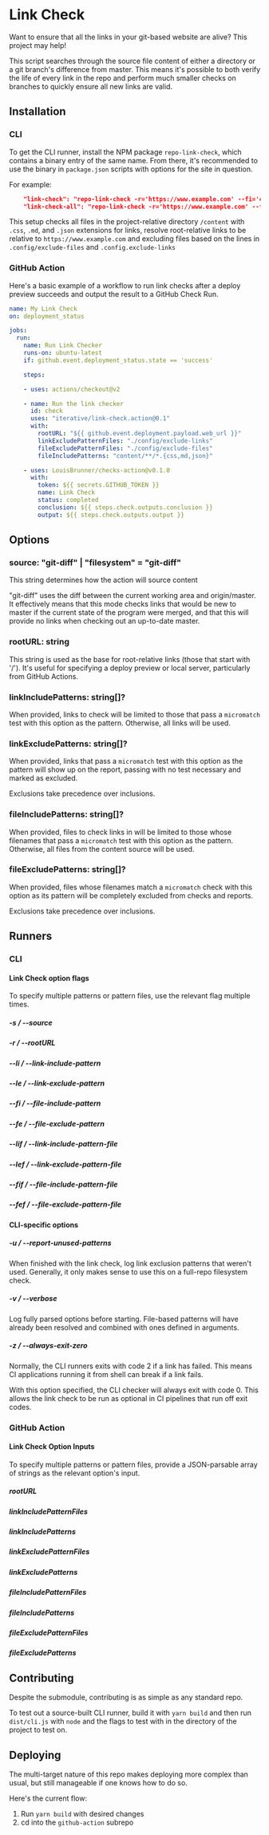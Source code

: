 # Link Check

Want to ensure that all the links in your git-based website are alive? This
project may help!

This script searches through the source file content of either a directory or a
git branch's difference from master. This means it's possible to both verify the
life of every link in the repo and perform much smaller checks on branches to
quickly ensure all new links are valid.

## Installation

### CLI

To get the CLI runner, install the NPM package `repo-link-check`, which contains
a binary entry of the same name. From there, it's recommended to use the binary
in `package.json` scripts with options for the site in question.

For example:

```json
    "link-check": "repo-link-check -r='https://www.example.com' --fi='content/**/*.{css,md,json}' --fef='./config/exclude-files' --lef='./config/exclude-links' -z",
    "link-check-all": "repo-link-check -r='https://www.example.com' --fi='{.github,content,src}/**/*.{css,js,jsx,md,tsx,ts,json}' --fef='./config/exclude-files' --lef='./config/exclude-links' -z -s=filesystem -u"
```

This setup checks all files in the project-relative directory `/content` with `.css`, `.md`, and `.json` extensions for links, resolve root-relative links to be relative to `https://www.example.com` and excluding files based on the lines in `.config/exclude-files` and `.config.exclude-links`

### GitHub Action

Here's a basic example of a workflow to run link checks after a deploy preview succeeds and output the result to a GitHub Check Run.

```yaml
name: My Link Check
on: deployment_status

jobs:
  run:
    name: Run Link Checker
    runs-on: ubuntu-latest
    if: github.event.deployment_status.state == 'success'

    steps:

    - uses: actions/checkout@v2

    - name: Run the link checker
      id: check
      uses: "iterative/link-check.action@0.1"
      with:
        rootURL: "${{ github.event.deployment.payload.web_url }}"
        linkExcludePatternFiles: "./config/exclude-links"
        fileExcludePatternFiles: "./config/exclude-files"
        fileIncludePatterns: "content/**/*.{css,md,json}"

    - uses: LouisBrunner/checks-action@v0.1.0
      with:
        token: ${{ secrets.GITHUB_TOKEN }}
        name: Link Check
        status: completed
        conclusion: ${{ steps.check.outputs.conclusion }}
        output: ${{ steps.check.outputs.output }}
```

## Options

### source: "git-diff" | "filesystem" = "git-diff"

This string determines how the action will source content

"git-diff" uses the diff between the current working area and origin/master. It
effectively means that this mode checks links that would be new to master if the
current state of the program were merged, and that this will provide no links
when checking out an up-to-date master.

### rootURL: string

This string is used as the base for root-relative links (those that start with
'/'). It's useful for specifying a deploy preview or local server, particularly
from GitHub Actions.

### linkIncludePatterns: string[]?

When provided, links to check will be limited to those that pass a `micromatch`
test with this option as the pattern. Otherwise, all links will be used.

### linkExcludePatterns: string[]?

When provided, links that pass a `micromatch` test with this option as the
pattern will show up on the report, passing with no test necessary and marked as
excluded.

Exclusions take precedence over inclusions.

### fileIncludePatterns: string[]?

When provided, files to check links in will be limited to those whose filenames
that pass a `micromatch` test with this option as the pattern. Otherwise, all
files from the content source will be used.

### fileExcludePatterns: string[]?

When provided, files whose filenames match a `micromatch` check with this option
as its pattern will be completely excluded from checks and reports.

Exclusions take precedence over inclusions.

## Runners

### CLI

#### Link Check option flags

To specify multiple patterns or pattern files, use the relevant flag multiple times.

##### -s / --source
##### -r / --rootURL
##### --li / --link-include-pattern
##### --le / --link-exclude-pattern
##### --fi / --file-include-pattern
##### --fe / --file-exclude-pattern
##### --lif / --link-include-pattern-file
##### --lef / --link-exclude-pattern-file
##### --fif / --file-include-pattern-file
##### --fef / --file-exclude-pattern-file

#### CLI-specific options

##### -u / --report-unused-patterns

When finished with the link check, log link exclusion patterns that weren't used.
Generally, it only makes sense to use this on a full-repo filesystem check.

##### -v / --verbose

Log fully parsed options before starting. File-based patterns will have already
been resolved and combined with ones defined in arguments.

##### -z / --always-exit-zero

Normally, the CLI runners exits with code 2 if a link has failed. This means CI
applications running it from shell can break if a link fails.

With this option specified, the CLI checker will always exit with code 0. This
allows the link check to be run as optional in CI pipelines that run off exit
codes.

### GitHub Action

#### Link Check Option Inputs

To specify multiple patterns or pattern files, provide a JSON-parsable array of
strings as the relevant option's input.

##### rootURL
##### linkIncludePatternFiles
##### linkIncludePatterns
##### linkExcludePatternFiles
##### linkExcludePatterns
##### fileIncludePatternFiles
##### fileIncludePatterns
##### fileExcludePatternFiles
##### fileExcludePatterns

## Contributing

Despite the submodule, contributing is as simple as any standard repo.

To test out a source-built CLI runner, build it with `yarn build` and then run
`dist/cli.js` with `node` and the flags to test with in the directory of the
project to test on.

## Deploying

The multi-target nature of this repo makes deploying more complex than usual,
but still manageable if one knows how to do so.

Here's the current flow:

1. Run `yarn build` with desired changes
2. cd into the `github-action` subrepo

